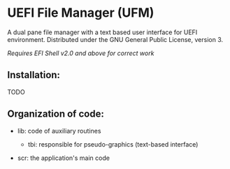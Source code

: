 # UEFI File Manager (UFM)
A dual pane file manager with a text based user interface for UEFI environment. Distributed under the GNU General Public License, version 3.

_Requires EFI Shell v2.0 and above for correct work_

## Installation:
TODO

## Organization of code:

* lib: code of auxiliary routines
	* tbi: responsible for pseudo-graphics (text-based interface)

* scr: the application's main code
